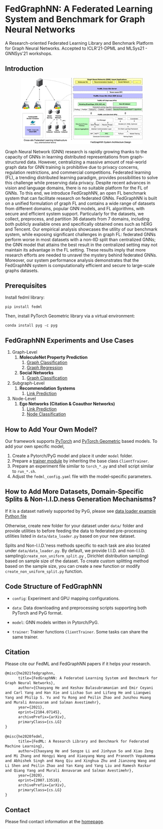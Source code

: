 # FedGraphNN: A Federated Learning System and Benchmark for Graph Neural Networks
A Research-oriented Federated Learning Library and Benchmark Platform for Graph Neural Networks. 
Accepted to ICLR'21-DPML and MLSys21 - GNNSys'21 workshops. 

## Introduction 

<div align="center">
 <img src="fedgraphnn.jpg" width="400px">
</div>

Graph Neural Network (GNN) research is rapidly growing thanks to the capacity of GNNs in learning distributed representations from graph-structured data. However, centralizing a massive amount of real-world graph data for GNN training is prohibitive due to privacy concerns, regulation restrictions, and commercial competitions. Federated learning (FL), a trending distributed learning paradigm, provides possibilities to solve this challenge while preserving data privacy. Despite recent advances in vision and language domains, there is no suitable platform for the FL of GNNs. To this end, we introduce FedGraphNN, an open FL benchmark system that can facilitate research on federated GNNs. FedGraphNN is built on a unified formulation of graph FL and contains a wide range of datasets from different domains, popular GNN models, and FL algorithms, with secure and efficient system support. Particularly for the datasets, we collect, preprocess, and partition 36 datasets from 7 domains, including both publicly available ones and specifically obtained ones such as hERG and Tencent. Our empirical analysis showcases the utility of our benchmark system, while exposing significant challenges in graph FL: federated GNNs perform worse in most datasets with a non-IID split than centralized GNNs; the GNN model that attains the best result in the centralized setting may not maintain its advantage in the FL setting. These results imply that more research efforts are needed to unravel the mystery behind federated GNNs. Moreover, our system performance analysis demonstrates that the FedGraphNN system is computationally efficient and secure to large-scale graphs datasets.

## Prerequisites

Install fedml library:
```
pip install fedml
```

Then, install  PyTorch Geometric library via a virtual environment:
```
conda install pyg -c pyg
```

## FedGraphNN Experiments and Use Cases

1. Graph-Level
      1. **MoleculeNet Property Prediction**
         1.  [Graph Classification](https://github.com/FedML-AI/FedML/app/fedgraphnn/moleculenet_graph_clf/README.md) 
         2.  [Graph Regression](https://github.com/FedML-AI/FedML/app/fedgraphnn/moleculenet_graph_reg/README.md) 
      2.  **Social Networks**
          1.  [Graph Classification](https://github.com/FedML-AI/FedML/app/fedgraphnn/social_networks_graph_clf/README.md)
2. Subgraph-Level
      1. **Recommendation Systems**
         1. [Link Prediction](https://github.com/FedML-AI/FedML/app/fedgraphnn/recsys_subgraph_link_pred/README.md)
3. Node-Level
      1. **Ego Networks (Citation & Coauthor Networks)**
         1. [Link Prediction](https://github.com/FedML-AI/FedML/app/fedgraphnn/ego_networks_link_pred/README.md)
         2. [Node Classification](https://github.com/FedML-AI/FedML/app/fedgraphnn/ego_networks_node_clf/README.md)

## How to Add Your Own Model?
Our framework supports [PyTorch](https://github.com/FedML-AI/FedML/app/fedgraphnn/moleculenet_graph_clf/model/gcn_readout.py) and [PyTorch Geometric](https://github.com/FedML-AI/FedML/app/fedgraphnn/social_networks_graph_clf/model/gin.py) based models. To add your own specific model, 

1. Create a Pytorch/PyG model and place it under `model` folder.
2. Prepare a [trainer module](https://github.com/FedML-AI/app/fedgraphnn/recsys_subgraph_link_pred/trainer/fed_subgraph_lp_trainer.py) by inheriting the base class `ClientTrainer`.
3. Prepare an experiment file similar to `torch_*.py` and shell script similar to `run_*.sh`.
4. Adjust the `fedml_config.yaml` file with the model-specific parameters.

## How to Add More Datasets, Domain-Specific Splits & Non-I.I.D.ness Generation Mechanisms?
If it is a dataset natively supported by PyG, please see [data loader example Python file](https://github.com/FedML-AI/FedML/app/fedgraphnn/social_networks_graph_clf/data/data_loader.py)

Otherwise, create new folder for your dataset under `data/` folder and provide utilities to before feeding the data to federated pre-processing utilities  listed in `data/data_loader.py` based on your new dataset.

Splits and Non-I.I.D.'ness methods specific to each task are also located under `data/data_loader.py`. By default, we provide I.I.D. and non-I.I.D. sampling(`create_non_uniform_split.py` , Dirichlet distribution sampling) based on sample size of the dataset. To create custom splitting method based on the sample size, you can create a new function or modify `create_non_uniform_split.py` function.

## Code Structure of FedGraphNN
<!-- Note: Each application have their specific configurations. Here, we list the common structure. For more details,. -->

- `config`: Experiment and GPU mapping configurations.

- `data`: Data downloading and preprocessing scripts supporting both PyTorch and PyG format. 

- `model`: GNN models written in Pytorch/PyG.

- `trainer`: Trainer functions  `ClientTrainer`. Some tasks can share the same trainer.

## Citation
Please cite our FedML and FedGraphNN papers if it helps your research.
```
@misc{he2021fedgraphnn,
      title={FedGraphNN: A Federated Learning System and Benchmark for Graph Neural Networks}, 
      author={Chaoyang He and Keshav Balasubramanian and Emir Ceyani and Carl Yang and Han Xie and Lichao Sun and Lifang He and Liangwei Yang and Philip S. Yu and Yu Rong and Peilin Zhao and Junzhou Huang and Murali Annavaram and Salman Avestimehr},
      year={2021},
      eprint={2104.07145},
      archivePrefix={arXiv},
      primaryClass={cs.LG}
}

@misc{he2020fedml,
      title={FedML: A Research Library and Benchmark for Federated Machine Learning}, 
      author={Chaoyang He and Songze Li and Jinhyun So and Xiao Zeng and Mi Zhang and Hongyi Wang and Xiaoyang Wang and Praneeth Vepakomma and Abhishek Singh and Hang Qiu and Xinghua Zhu and Jianzong Wang and Li Shen and Peilin Zhao and Yan Kang and Yang Liu and Ramesh Raskar and Qiang Yang and Murali Annavaram and Salman Avestimehr},
      year={2020},
      eprint={2007.13518},
      archivePrefix={arXiv},
      primaryClass={cs.LG}
}
```

## Contact

Please find contact information at the [homepage](https://github.com/FedML-AI/FedML#join-the-community).